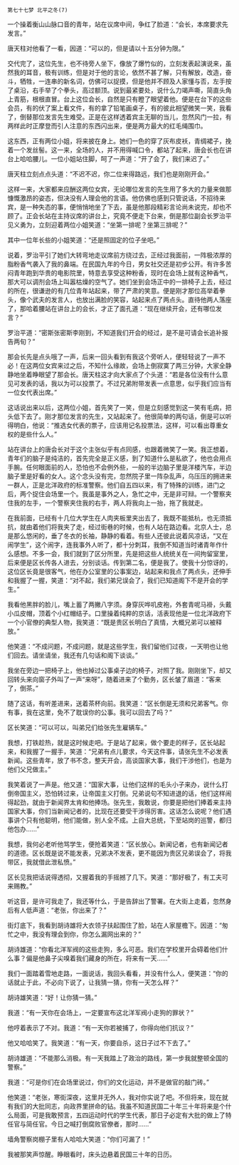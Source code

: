     第七十七梦 北平之冬(7) 

   一个操着衡山山脉口音的青年，站在议席中间，争红了脸道：“会长，本席要求先发言。”

   唐天柱对他看了一看，因道：“可以的，但是请以十五分钟为限。”

   交代完了，这位先生，也不待旁人坐下，像放了爆竹似的，立刻发表起演说来，虽然我的耳音，极有训练，但是对于他的言论，依然不甚了解，只有解放，改造，奋斗，牺牲，一连串的新名词，仿佛可以捉摸，但是他并不顾及人家懂与否，左手按了桌沿，右手举了个拳头，高过额顶。说到最紧要处，说什么力竭声嘶，简直头角上青筋，根根直冒。台上这位会长，自然是只有瞪了眼望着他。便是在台下的这些会员，有的伏了案上看文件，有的拿了铅笔画桌子，有的彼此相望微笑一笑，我看了，倒替那位发言先生难受。正是在这样透着宾主无聊的当儿，忽然风门一拉，有两样此时正摩登而引人注意的东西闪出来，便是两方最大的红毛绳围巾。

   这东西，正有两位小姐，将来披在身上。她们一色的穿了灰布皮袄，青绸裙子，挽着一个发丝髻。这一来，全场的人，并不用得喊口令，都站了起来，唐会长也在讲台上哈哈腰儿。一位小姐站住脚，呵了一声道：“开了会了，我们来迟了。”

   唐天柱立刻点点头道：“不迟不迟，你二位来得路远，我们也是刚刚开会。”

   这样一来，大家都来应酬这两位女宾，无论哪位发言的先生用了多大的力量来做那慷慨激昂的姿态，但决没有人理会他的言语。他仿佛也感到只管说话，不招待来宾，是一种失态的事，便悄悄地坐了下去，虽是他那段精彩言论尚未说完，却也不顾了。正会长站在主持议席的讲台上，究竟不便走下台来，倒是那位副会长罗治平见义勇为，立刻迎着两位小姐笑道：“坐第一排呢？坐第三排呢？”

   其中一位年长些的小姐笑道：“还是照固定的位子坐吧。”

   说着，罗治平引了她们大转弯地走议席前方绕过去，正经过我面前，一阵极浓厚的脂粉香气袭入了我的鼻端。在民国九年的今日，男女社交还是初步公开。有许多苦闷青年跑到华贵的电影院里，特意去享受这种粉香，现时在会场上就有这种香气，那大可以调剂会场上叫嚣枯燥的空气了。她们坐到会场正中的一排椅子上去，经过的所在，很谦逊的有几位青年站起来，带了严肃的笑意。便是刚才那位高举着拳头，像个武夫的发言人，也放出满脸的笑容，站起来点了两点头。直待他两人落座了，那哈着腰站在讲台上的会长，才正了面孔道：“现在继续开会，还有哪位发言？”

   罗治平道：“密斯张密斯李刚到，不知道我们开会的经过，是不是可请会长追补报告两旬？”

   那会长先是点头哦了一声，后来一回头看到有我这个旁听人，便轻轻说了一声不必！在这两位女宾来过之后，不知什么缘故，会场上倒寂寞了两三分钟，大家全静静地坐着睁眼望了那会长。唐天柱这才向大家点了个头道：“若是各位没有什么意见可发表的话，我以为可以投票了。不过兄弟附带发表一点意思，似乎我们应当有一位女代表出席。”

   这话说出来以后，这两位小姐，首先笑了一笑，但是立刻感觉到这一笑有毛病，把头低下去了。刚才那位发言的先生，又站起来了。他很简单的两句话，倒是可以听得明白，他说：“推选女代表的票子，应该用记名投票法，这样，可以看出尊重女权的是些什么人。”

   站在讲台上的唐会长对于这个主张似乎有点同感，也跟着微笑了一笑。我正想着，青年们的脑子是纯洁的，首先完全是正义感，到了知道什么是私欲了，他也会用点手腕。任何眼面前的人，恐怕也不会例外些，一般的半边脑子里是洋楼汽车，半边脑子里是好看的女人。这个念头没有完，忽然院子里一阵杂乱声，乌压压的拥进来一群人，正是北洋政府的标准警察。他们自五四以来，有了特殊的训练，进门之后，两个捉住会场里一个。我虽是事外之人，急忙之中，无是非可辩。一个警察夹住我的左手，一个警察夹住我的右手，两人将我向上一抬，拖了我就走。

   在我前面，已经有十几位大学生在人肉夹板里夹出去了，我既不能抵杭，也无须抵抗，就由着他们将我夹了走，经过街巷的时候，也有人站在路边看。北京人士，总是那么悠闲的，垂了冬衣的长袖，静静的看着。有些人还彼此说着风凉话，“又在闹学生”，这个闹字，连我事外人听了，都十分刺耳，我倒不知道当时诸青年作什么感想。不多一会，我们就到了区分所里，先是把这些人统统关在一间拘留室里，后来便是区长传各人进去，分别谈话。传到第二名，便是我了。使我十分惊讶的，这位区长竟是很客气，他在办公室里的公事案边，站起来和我点了两点头，还伸手和我握了一握，笑道：“对不起，我们弟兄误会了，我们已知道阁下不是开会的学生。”

   我看他黑胖的脸儿，嘴上蓄了两撇八字须。身穿灰哗叽皮袍，外套青呢马褂，头戴小瓜皮帽，顶着个小红帽结子。口里操着纯粹的京话，活表现他是一位北洋政府下一个小官僚的典型人物，我笑道：“既是贵区长明白了真情，大概兄弟可以被释放。”

   他笑道：“不成问题，不成问题，就是这些学生，我们留他们过夜，一天明也让他们回去。请坐请坐，我还有几句话和阁下谈谈。”

   我坐在旁边一把椅子上，他也掉过公事桌子边的椅子，对照了我。刚刚坐下，却又回转头来向窗子外叫了一声“来呀”，随着进来了个勤务，区长皱了眉道：“客来了，倒茶。”

   随了这话，有听差进来，送着茶杯向前。我笑道：“区长倒是无须和兄弟客气。你有事，我在这里，免不了耽误你的公事。我可以回去了吗？”

   区长笑道：“可以可以，叫弟兄们给张先生雇辆车。”

   我想，打铁趁热，就是这时候走吧。于是站了起来，做个要走的样子，区长站起来，和我握了一握手，笑道：“兄弟有点儿要求，今天这件事，请张先生不必发表新闻。这些青年，放了书不念，整天开会，高谈国家大事，我们干涉他们，也是为他们父兄做主。”

   我笑着说了一声是。他又道：“国家大事，让他们这样的毛头小子来办，说什么打倒帝国主义，恐怕转过来，让帝国主义打倒。兄弟说句不知进退的话，他们这样闹得起劲，就由于新闻界太肯和他捧场。张先生，我敢说，你要是把他们捧着来主持国家大事，你们当新闻记者的，比现在还要受干涉得厉害。这话怎么说呢？他们遇事讲个只有他聪明，他们能做，别人全不成。上自大总统，下至站岗的巡警，都归他包办……”

   我想，我何必老听他骂学生，便抢着笑道：“区长放心。新闻记者，也有新闻记者的道德。区长既是说不能发表，兄弟决不发表，更不能因为贵区兄弟误会了，将我带区，我就借此泄私愤。”

   区长见我把话说得透彻，又握着我的手摇撼了几下。笑道：“那好极了，有工夫可来赐教。”

   听这音，是许可我走了，我还等什么，于是告辞出了警署。在大街上走着，忽然身后有人低声道：“老张，你出来了？”

   街灯底下，我看到胡诗雄将大衣领子扶起围住了脸，站在人家屋檐下。因道：“匆忙之中，我没有理会到你，你怎么漏网出来的？”

   胡诗雄道：“你看北洋军阀的这些走狗，多么可恶。我们在学校里开会碍着他们什么事？偏是他鼻子尖嗅着我们藏身的所在，将来有一天……”

   我们一面踏着雪地走路，一面说话，我回头看看，并没有什么人，便笑道：“你的话就止于此，不必向下说了，让我猜一猜，你有一天怎么样？”

   胡诗雄笑道：“好！让你猜一猜。”

   我道：“有一天你在会场上，一定要宣布这北洋军阀小走狗的罪状？”

   他哼着表示了不对。我道：“有一天你若被捕了，你得向他们抗议？”

   他又哈哈笑了。我笑道：“有一天，你要自杀，这日子过不下去了。”

   胡诗雄道：“不能那么消极。有一天我踏上了政治的路线，第一步我就整顿全国的警察。”

   我道：“可是你们在会场里说过，你们的文化运动，并不是做官的敲门砖。”

   他笑道：“老张，寒街深夜，这里并无外人，我对你实说了吧。不但将来，现在就有我们的大批同志，向政界里拼命的钻。我虽不知道民国二十年三十年将来是个什么局面，可是我敢预言，五四运动时代的学生代表，那日子必定有大批的做上了特任官与简任官。今日之喊打倒腐败官僚者，那时……”

   墙角警察岗棚子里有人哈哈大笑道：“你们可漏了！”

   我被那笑声惊醒。睁眼看时，床头边悬着民国三十年的日历。


